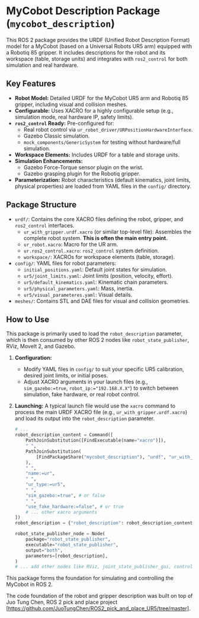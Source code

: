 # MyCobot Description Package (`mycobot_description`)

This ROS 2 package provides the URDF (Unified Robot Description Format) model for a MyCobot (based on a Universal Robots UR5 arm) equipped with a Robotiq 85 gripper. It includes descriptions for the robot and its workspace (table, storage units) and integrates with `ros2_control` for both simulation and real hardware.

## Key Features

*   **Robot Model:** Detailed URDF for the MyCobot UR5 arm and Robotiq 85 gripper, including visual and collision meshes.
*   **Configurable:** Uses XACRO for a highly configurable setup (e.g., simulation mode, real hardware IP, safety limits).
*   **`ros2_control` Ready:** Pre-configured for:
    *   Real robot control via `ur_robot_driver/URPositionHardwareInterface`.
    *   Gazebo Classic simulation.
    *   `mock_components/GenericSystem` for testing without hardware/full simulation.
*   **Workspace Elements:** Includes URDF for a table and storage units.
*   **Simulation Enhancements:**
    *   Gazebo Force-Torque sensor plugin on the wrist.
    *   Gazebo grasping plugin for the Robotiq gripper.
*   **Parameterization:** Robot characteristics (default kinematics, joint limits, physical properties) are loaded from YAML files in the `config/` directory.

## Package Structure

*   `urdf/`: Contains the core XACRO files defining the robot, gripper, and `ros2_control` interfaces.
    *   `ur_with_gripper.urdf.xacro` (or similar top-level file): Assembles the complete robot system. **This is often the main entry point.**
    *   `ur_robot.xacro`: Macro for the UR arm.
    *   `ur.ros2_control.xacro`: `ros2_control` system definition.
    *   `workspace/`: XACROs for workspace elements (table, storage).
*   `config/`: YAML files for robot parameters:
    *   `initial_positions.yaml`: Default joint states for simulation.
    *   `ur5/joint_limits.yaml`: Joint limits (position, velocity, effort).
    *   `ur5/default_kinematics.yaml`: Kinematic chain parameters.
    *   `ur5/physical_parameters.yaml`: Mass, inertia.
    *   `ur5/visual_parameteres.yaml`: Visual details.
*   `meshes/`: Contains STL and DAE files for visual and collision geometries.

## How to Use

This package is primarily used to load the `robot_description` parameter, which is then consumed by other ROS 2 nodes like `robot_state_publisher`, RViz, MoveIt 2, and Gazebo.

1.  **Configuration:**
    *   Modify YAML files in `config/` to suit your specific UR5 calibration, desired joint limits, or initial poses.
    *   Adjust XACRO arguments in your launch files (e.g., `sim_gazebo:=true`, `robot_ip:="192.168.X.X"`) to switch between simulation, fake hardware, or real robot control.

2.  **Launching:**
    A typical launch file would use the `xacro` command to process the main URDF XACRO file (e.g., `ur_with_gripper.urdf.xacro`) and load its output into the `robot_description` parameter.

    ```python
    # ...
    robot_description_content = Command([
        PathJoinSubstitution([FindExecutable(name="xacro")]),
        " ",
        PathJoinSubstitution(
            [FindPackageShare("mycobot_description"), "urdf", "ur_with_gripper.urdf.xacro"]
        ),
        " ",
        "name:=ur",
        " ",
        "ur_type:=ur5",
        " ",
        "sim_gazebo:=true", # or false
        " ",
        "use_fake_hardware:=false", # or true
        # ... other xacro arguments
    ])
    robot_description = {"robot_description": robot_description_content}

    robot_state_publisher_node = Node(
        package="robot_state_publisher",
        executable="robot_state_publisher",
        output="both",
        parameters=[robot_description],
    )
    # ... add other nodes like RViz, joint_state_publisher_gui, controllers
    ```

This package forms the foundation for simulating and controlling the MyCobot in ROS 2.

The code foundation of the robot and gripper description was built on top of Juo Tung Chen, ROS 2 pick and place project [https://github.com/JuoTungChen/ROS2_pick_and_place_UR5/tree/master].
